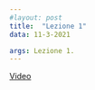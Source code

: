 ```yaml
---
#layout: post
title:  "Lezione 1"
data: 11-3-2021

args: Lezione 1. 
---
```


[Video](https://uniroma2.sharepoint.com/sites/GAMBOSI-8066132-MACHINE_LEARNING/Documenti%20condivisi/Lezioni/lezioni%20registrate/Lezione_ML_110321.mp4)
